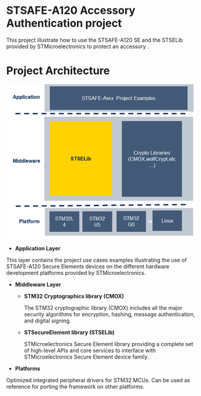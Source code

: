 # STSAFE-A120 Accessory Authentication project 



This project illustrate how to use the STSAFE-A120 SE and the STSELib provided by STMicroelectronics to protect an accessory .



# Project Architecture 



![](./Software_package_architecture.png)

- **Application Layer**

This layer contains the project use cases examples  illustrating the use of STSAFE-A120 Secure Elements devices on the different hardware development platforms provided by STMicroelectronics.

- **Middleware Layer** 

  - **STM32 Cryptographics library (CMOX)**
  
    The STM32 cryptographic library (CMOX) includes all the major security algorithms for encryption, hashing, message authentication, and digital signing.
  
  - **STSecureElement library (STSELib)** 
  
    STMicroelectronics Secure Element library providing a complete set of high-level APIs and core services to interface with STMicroelectronics Secure Element device family.

- **Platforms**

Optimized integrated peripheral drivers for STM32 MCUs. Can be used as reference for porting the framework on other platforms.